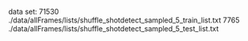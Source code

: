 data set:
71530 ./data/allFrames/lists/shuffle_shotdetect_sampled_5_train_list.txt
7765 ./data/allFrames/lists/shuffle_shotdetect_sampled_5_test_list.txt